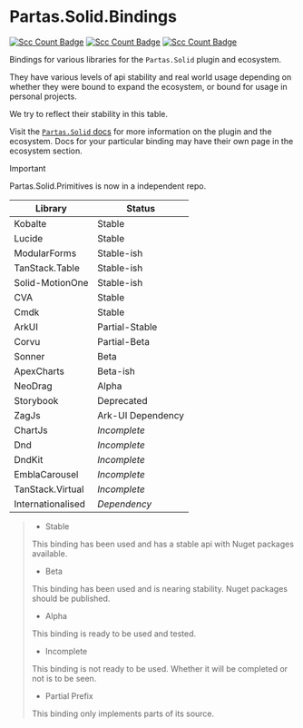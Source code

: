 # Partas.Solid.Bindings

[//]: # (<div align="center">)

[![Scc Count Badge](https://sloc.xyz/github/shayanhabibi/Partas.Solid.Bindings/?category=code&badge-bg-color=9100FF)](https://github.com/shayanhabibi/Partas.Solid/)
[![Scc Count Badge](https://sloc.xyz/github/shayanhabibi/Partas.Solid.Bindings/?category=comments&badge-bg-color=5E00B5)](https://github.com/shayanhabibi/Partas.Solid/)
[![Scc Count Badge](https://sloc.xyz/github/shayanhabibi/Partas.Solid.Bindings/?category=cocomo&badge-bg-color=3B0086)](https://github.com/shayanhabibi/Partas.Solid/)

[//]: # (</div>)

Bindings for various libraries for the `Partas.Solid` plugin and ecosystem.

They have various levels of api stability and real world usage depending on whether they were bound to expand the ecosystem, or bound for usage in personal projects.

We try to reflect their stability in this table.

Visit the [`Partas.Solid` docs](https://partas-solid.vercel.app/) for more information on the plugin and the ecosystem. Docs for your particular binding may have their own page in the ecosystem section.

> [!IMPORTANT]
> Partas.Solid.Primitives is now in a independent repo.

| **Library**       | **Status**        |
|-------------------|-------------------|
| Kobalte           | Stable            |
| Lucide            | Stable            |
| ModularForms      | Stable-ish        |
| TanStack.Table    | Stable-ish        |
| Solid-MotionOne   | Stable-ish        |
| CVA               | Stable            |
| Cmdk              | Stable            |
| ArkUI             | Partial-Stable    |
| Corvu             | Partial-Beta      |
| Sonner            | Beta              |
| ApexCharts        | Beta-ish          |
| NeoDrag           | Alpha             |
| Storybook         | Deprecated        |
| ZagJs             | Ark-UI Dependency |
| ChartJs           | _Incomplete_      |
| Dnd               | _Incomplete_      |
| DndKit            | _Incomplete_      |
| EmblaCarousel     | _Incomplete_      |
| TanStack.Virtual  | _Incomplete_      |
| Internationalised | _Dependency_      |

> - Stable
> 
> This binding has been used and has a stable api with Nuget packages available.
> 
> - Beta
> 
> This binding has been used and is nearing stability. Nuget packages should be published.
> 
> - Alpha
>
> This binding is ready to be used and tested.
> 
> - Incomplete
> 
> This binding is not ready to be used. Whether it will be completed or not is to be seen.
> 
> - Partial Prefix
> 
> This binding only implements parts of its source.
